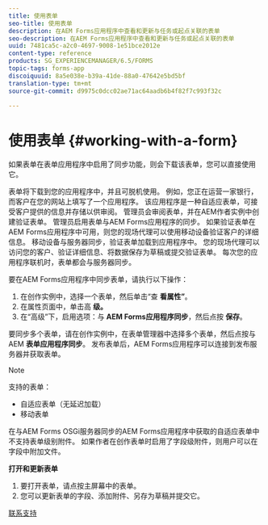 ```yaml
---
title: 使用表单
seo-title: 使用表单
description: 在AEM Forms应用程序中查看和更新与任务或起点关联的表单
seo-description: 在AEM Forms应用程序中查看和更新与任务或起点关联的表单
uuid: 7481ca5c-a2c0-4697-9008-1e51bce2012e
content-type: reference
products: SG_EXPERIENCEMANAGER/6.5/FORMS
topic-tags: forms-app
discoiquuid: 8a5e038e-b39a-41de-88a0-47642e5bd5bf
translation-type: tm+mt
source-git-commit: d9975c0dcc02ae71ac64aadb6b4f82f7c993f32c

---
```



# 使用表单 {#working-with-a-form}

如果表单在表单应用程序中启用了同步功能，则会下载该表单，您可以直接使用它。

表单将下载到您的应用程序中，并且可脱机使用。 例如，您正在运营一家银行，而客户在您的网站上填写了一个应用程序。 该应用程序是一种自适应表单，可接受客户提供的信息并存储以供审阅。 管理员会审阅表单，并在AEM作者实例中创建验证表单。 管理员启用表单与AEM Forms应用程序的同步。 如果验证表单在AEM Forms应用程序中可用，则您的现场代理可以使用移动设备验证客户的详细信息。 移动设备与服务器同步，验证表单加载到应用程序中。 您的现场代理可以访问您的客户、验证详细信息、将数据保存为草稿或提交验证表单。 每次您的应用程序联机时，表单都会与服务器同步。

要在AEM Forms应用程序中同步表单，请执行以下操作：

1. 在创作实例中，选择一个表单，然后单击“查 **看属性”**。
1. 在属性页面中，单击高 **级。**
1. 在“高级”下，启用选项：与 **AEM Forms应用程序同步**，然后点按 **保存**。

要同步多个表单，请在创作实例中，在表单管理器中选择多个表单，然后点按与AEM **表单应用程序同步**。 发布表单后，AEM Forms应用程序可以连接到发布服务器并获取表单。

>[!NOTE]
>
>支持的表单：
>
>* 自适应表单（无延迟加载）
>* 移动表单
>
>
在与AEM Forms OSGi服务器同步的AEM Forms应用程序中获取的自适应表单中不支持表单级别附件。 如果作者在创作表单时启用了字段级附件，则用户可以在字段中附加文件。

**打开和更新表单**

1. 要打开表单，请点按主屏幕中的表单。
1. 您可以更新表单的字段、添加附件、另存为草稿并提交它。

[联系支持](https://www.adobe.com/account/sign-in.supportportal.html)
